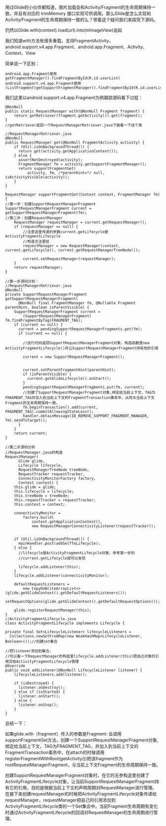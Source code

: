 ﻿
用过Glide的小伙伴都知道，图片加载会和Activity/Fragment的生命周期保持一致，并且有对应的 trimMemory 接口实现可供调用。那么Glide是怎么实现和Activity/Fragment的生命周期保持一致的么？带着这个疑问我们来探究下源码。

仍然以Glide.with(context).load(url).into(mImageView)说起

我们知道with方法有很多重载，支持FragmentActivity，android.support.v4.app.Fragment、android.app.Fragment、Activity、Context、View

简单说一下区别：

	android.app.Fragment使用 getFragmentManager().findFragmentById(R.id.userList)  
	android.support.v4.app.Fragment使用 (ListFragment)getSupportFragmentManager().findFragmentById(R.id.userList) 

我们这里以android.support.v4.app.Fragment为例跟踪源码看下过程：

	@NonNull
	public static RequestManager with(@NonNull Fragment fragment) {
	    return getRetriever(fragment.getActivity()).get(fragment);
	}
	//getRetriever返回一个RequestManagerRetriever.java下面看一下这个类
	
	//RequestManagerRetriever.java
	@NonNull
	public RequestManager get(@NonNull FragmentActivity activity) {
	    if (Util.isOnBackgroundThread()) {
	      return get(activity.getApplicationContext());
	    } else {
	      assertNotDestroyed(activity);
	      FragmentManager fm = activity.getSupportFragmentManager();
	      return supportFragmentGet(
	          activity, fm, /*parentHint=*/ null, isActivityVisible(activity));
	    }
	}

    RequestManager supportFragmentGet(Context context, FragmentManager fm) {
    //第一步：创建SupportRequestManagerFragment
	SupportRequestManagerFragment current = getSupportRequestManagerFragment(fm);
	//第二步：创建RequestManager
        RequestManager requestManager = current.getRequestManager();
        if (requestManager == null) {
			//注意这里传递的参数current.getLifecycle是ActivityFragmentLifecycle
			//构造方法里给
            requestManager = new RequestManager(context, current.getLifecycle(), current.getRequestManagerTreeNode());

            current.setRequestManager(requestManager);
        }
        return requestManager;
    }

	//第一步源码分析：
	//RequestManagerRetriever.java
	@NonNull
	private SupportRequestManagerFragment getSupportRequestManagerFragment(
	      @NonNull final FragmentManager fm, @Nullable Fragment parentHint, boolean isParentVisible) {
	    SupportRequestManagerFragment current =
	        (SupportRequestManagerFragment) fm.findFragmentByTag(FRAGMENT_TAG);
	    if (current == null) {
	      current = pendingSupportRequestManagerFragments.get(fm);
	      if (current == null) {

			//这行代码返回SupportRequestManagerFragment对象，构造函数里new ActivityFragmentLifecycle()并让SupportRequestManagerFragment持有他的引用

	        current = new SupportRequestManagerFragment();


	        current.setParentFragmentHint(parentHint);
	        if (isParentVisible) {
	          current.getGlideLifecycle().onStart();
	        }
	        pendingSupportRequestManagerFragments.put(fm, current);
			//创建了SupportRequestManagerFragment对象,绑定给当前上下文，TAG为FRAGMENT_TAG并加入到当前上下文的FragmentTransaction事务中，从而与当前上下文Fragment的生命周期保持一致。
	        fm.beginTransaction().add(current, FRAGMENT_TAG).commitAllowingStateLoss();
	        handler.obtainMessage(ID_REMOVE_SUPPORT_FRAGMENT_MANAGER, fm).sendToTarget();
	      }
	    }
	    return current;
	}

	//第二步源码分析
	//RequestManager.java的构造
	RequestManager(
	      Glide glide,
	      Lifecycle lifecycle,
	      RequestManagerTreeNode treeNode,
	      RequestTracker requestTracker,
	      ConnectivityMonitorFactory factory,
	      Context context) {
	    this.glide = glide;
	    this.lifecycle = lifecycle;
	    this.treeNode = treeNode;
	    this.requestTracker = requestTracker;
	    this.context = context;
	
	    connectivityMonitor =
	        factory.build(
	            context.getApplicationContext(),
	            new RequestManagerConnectivityListener(requestTracker));
	
	   
	    if (Util.isOnBackgroundThread()) {
	      mainHandler.post(addSelfToLifecycle);
	    } else {
		  //lifecycle是ActivityFragmentLifecycle对象，参考第一步的
		  //current.getLifecycle就可以发现

	      lifecycle.addListener(this);
	    }
	    lifecycle.addListener(connectivityMonitor);
	
	    defaultRequestListeners =
	        new CopyOnWriteArrayList<>(glide.getGlideContext().getDefaultRequestListeners());
	    setRequestOptions(glide.getGlideContext().getDefaultRequestOptions());
	
	    glide.registerRequestManager(this);
	}
	//ActivityFragmentLifecycle.java 
	class ActivityFragmentLifecycle implements Lifecycle {

  	private final Set<LifecycleListener> lifecycleListeners =
      Collections.newSetFromMap(new WeakHashMap<LifecycleListener, Boolean>());//创建set集合

	//把listener添加到集合，
	//可以看一下RequestManager的构造里lifecycle.addListener(this)把自己对象的引用交给ActivityFragmentLifecycle管理
	@Override
	public void addListener(@NonNull LifecycleListener listener) {
	    lifecycleListeners.add(listener);
	
	    if (isDestroyed) {
	      listener.onDestroy();
	    } else if (isStarted) {
	      listener.onStart();
	    } else {
	      listener.onStop();
	    }
	}

总结一下：

如果glide.with（fragment）传入的参数是Fragment:
会调用supportFragmentGet方法，创建一个SupportRequestManagerFragment对象,绑定给当前上下文，TAG为FRAGMENT_TAG，并加入到当前上下文的FragmentTransaction事务中，在attach的时候调用registerFragmentWithRoot(getActivity())把该fragment作为rootRequestManagerFragment，与当前上下文Fragment的生命周期保持一致。

创建SupportRequestManagerFragment对象时，在它的无参构造里创建了ActivityFragmentLifecycle对象，让当前SupportRequestManagerFragment持有它的引用，目的是根据当前上下文的声明周期对RequestManager进行管理。在接下来创建requestManager的时候把ActivityFragmentLifecycle对象传递给requestManager，requestManager把自己的引用添加到ActivityFragmentLifecycle类的一个Set集合中。当前Fragment生命周期有变化时通过ActivityFragmentLifecycle的回调对RequestManager的生命周期进行管理。
